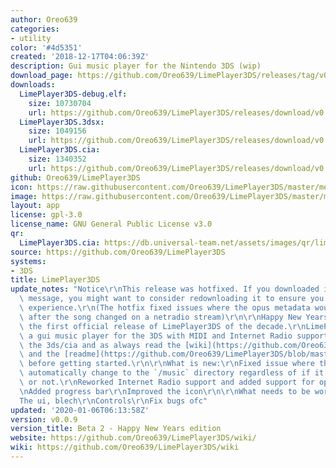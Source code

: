 ```yaml
---
author: Oreo639
categories:
- utility
color: '#4d5351'
created: '2018-12-17T04:06:39Z'
description: Gui music player for the Nintendo 3DS (wip)
download_page: https://github.com/Oreo639/LimePlayer3DS/releases/tag/v0.0.9
downloads:
  LimePlayer3DS-debug.elf:
    size: 10730704
    url: https://github.com/Oreo639/LimePlayer3DS/releases/download/v0.0.9/LimePlayer3DS-debug.elf
  LimePlayer3DS.3dsx:
    size: 1049156
    url: https://github.com/Oreo639/LimePlayer3DS/releases/download/v0.0.9/LimePlayer3DS.3dsx
  LimePlayer3DS.cia:
    size: 1340352
    url: https://github.com/Oreo639/LimePlayer3DS/releases/download/v0.0.9/LimePlayer3DS.cia
github: Oreo639/LimePlayer3DS
icon: https://raw.githubusercontent.com/Oreo639/LimePlayer3DS/master/meta/icon.png
image: https://raw.githubusercontent.com/Oreo639/LimePlayer3DS/master/meta/banner.png
layout: app
license: gpl-3.0
license_name: GNU General Public License v3.0
qr:
  LimePlayer3DS.cia: https://db.universal-team.net/assets/images/qr/limeplayer3ds.cia.png
source: https://github.com/Oreo639/LimePlayer3DS
systems:
- 3DS
title: LimePlayer3DS
update_notes: "Notice\r\nThis release was hotfixed. If you downloaded it before this\
  \ message, you might want to consider redownloading it to ensure you get the best\
  \ experience.\r\n(The hotfix fixed issues where the opus metadata would not update\
  \ after the song changed on a netradio stream)\r\n\r\nHappy New Years!\r\nThis is\
  \ the first official release of LimePlayer3DS of the decade.\r\nLimePlayer3DS is\
  \ a gui music player for the 3DS with MIDI and Internet Radio support.\r\n\r\nDownload\
  \ the 3ds/cia and as always read the [wiki](https://github.com/Oreo639/LimePlayer3DS/wiki)\
  \ and the [readme](https://github.com/Oreo639/LimePlayer3DS/blob/master/README.md)\
  \ before getting started.\r\n\r\nWhat is new:\r\nFixed issue where the app would\
  \ automatically change to the `/music` directory regardless of if it actually existed\
  \ or not.\r\nReworked Internet Radio support and added support for opus streams.\r\
  \nAdded progress bar\r\nImproved the icon\r\n\r\nWhat needs to be worked on:\r\n\
  The ui, blech\r\nControls\r\nFix bugs ofc"
updated: '2020-01-06T06:13:58Z'
version: v0.0.9
version_title: Beta 2 - Happy New Years edition
website: https://github.com/Oreo639/LimePlayer3DS/wiki/
wiki: https://github.com/Oreo639/LimePlayer3DS/wiki
---
```

